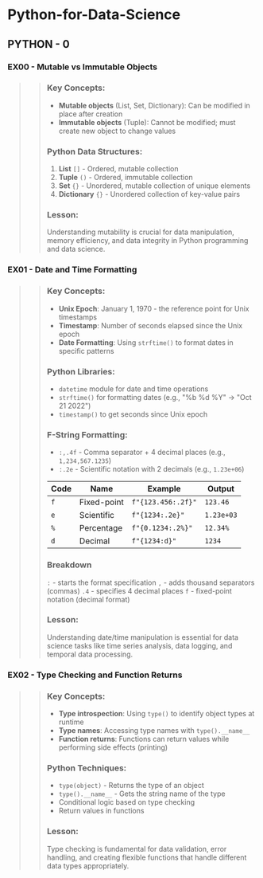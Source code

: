 # Python-for-Data-Science

## PYTHON - 0
### EX00 - Mutable vs Immutable Objects

>> ### Key Concepts:
>> - **Mutable objects** (List, Set, Dictionary): Can be modified in place after creation
>> - **Immutable objects** (Tuple): Cannot be modified; must create new object to change values
>> ### Python Data Structures:
>> 1. **List** `[]` - Ordered, mutable collection
>> 2. **Tuple** `()` - Ordered, immutable collection
>> 3. **Set** `{}` - Unordered, mutable collection of unique elements
>> 4. **Dictionary** `{}` - Unordered collection of key-value pairs
>> ### Lesson:
>> Understanding mutability is crucial for data manipulation, memory efficiency, and data integrity in Python programming and data science.


### EX01 - Date and Time Formatting

>> ### Key Concepts:
>> - **Unix Epoch**: January 1, 1970 - the reference point for Unix timestamps
>> - **Timestamp**: Number of seconds elapsed since the Unix epoch
>> - **Date Formatting**: Using `strftime()` to format dates in specific patterns
>> ### Python Libraries:
>> - `datetime` module for date and time operations
>> - `strftime()` for formatting dates (e.g., "%b %d %Y" → "Oct 21 2022")
>> - `timestamp()` to get seconds since Unix epoch
>> ### F-String Formatting:
>> - `:,.4f` - Comma separator + 4 decimal places (e.g., `1,234,567.1235`)
>> - `:.2e` - Scientific notation with 2 decimals (e.g., `1.23e+06`)
>> 
>> | Code | Name | Example | Output |
>> |------|------|---------|--------|
>> | `f` | Fixed-point | `f"{123.456:.2f}"` | `123.46` |
>> | `e` | Scientific | `f"{1234:.2e}"` | `1.23e+03` |
>> | `%` | Percentage | `f"{0.1234:.2%}"` | `12.34%` |
>> | `d` | Decimal | `f"{1234:d}"` | `1234` |
>> ### Breakdown
>> `:` - starts the format specification
>> `,` - adds thousand separators (commas)
>> `.4` - specifies 4 decimal places
>> `f` - fixed-point notation (decimal format)
>> ### Lesson:
>> Understanding date/time manipulation is essential for data science tasks like time series analysis, data logging, and temporal data processing.


### EX02 - Type Checking and Function Returns

>> ### Key Concepts:
>> - **Type introspection**: Using `type()` to identify object types at runtime
>> - **Type names**: Accessing type names with `type().__name__`
>> - **Function returns**: Functions can return values while performing side effects (printing)
>> ### Python Techniques:
>> - `type(object)` - Returns the type of an object
>> - `type().__name__` - Gets the string name of the type
>> - Conditional logic based on type checking
>> - Return values in functions
>> ### Lesson:
>> Type checking is fundamental for data validation, error handling, and creating flexible functions that handle different data types appropriately.
